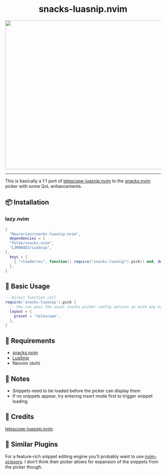 <div align="center">

# snacks-luasnip.nvim

<img width="1535" height="481" alt="2025-08-13T21:18:45,803470792+02:00" src="https://github.com/user-attachments/assets/fa549dbf-622c-478b-b33c-43f81719c5e8" />

</div>

---

This is basically a 1:1 port of [telescope-luasnip.nvim](https://github.com/benfowler/telescope-luasnip.nvim) to the [snacks.nvim](https://github.com/folke/snacks.nvim) picker with some QoL enhancements.

## 📦 Installation

### lazy.nvim

```lua
{
  "Neurarian/snacks-luasnip.nvim",
  dependencies = {
  "folke/snacks.nvim",
  "L3MON4D3/LuaSnip",
},
  keys = {
    { "<leader>sc", function() require("snacks-luasnip").pick() end, desc = "Search Code Snippets" },
  },
}
```

## 🚀 Basic Usage

```lua
-- Direct function call
require('snacks-luasnip').pick {
  -- You can pass the usual snacks picker config options as with any native picker
  layout = {
    preset = 'telescope',
  },
}

```

## 🔧 Requirements

- [snacks.nvim](https://github.com/folke/snacks.nvim)
- [LuaSnip](https://github.com/L3MON4D3/LuaSnip)
- Neovim (duh)

## 📝 Notes

- Snippets need to be loaded before the picker can display them
- If no snippets appear, try entering insert mode first to trigger snippet loading

## 🙏 Credits

[telescope-luasnip.nvim](https://github.com/benfowler/telescope-luasnip.nvim).

## 🔄 Similar Plugins

For a feature-rich snippet editing engine you'll probably want to use [nvim-scissors](https://github.com/chrisgrieser/nvim-scissors). I don't think their picker allows for expansion of the snippets from the picker though.
